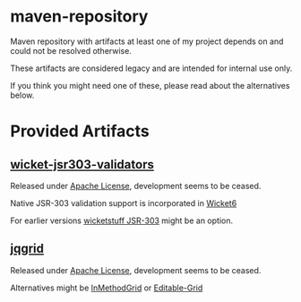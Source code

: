 maven-repository
================

Maven repository with artifacts at least one of my project depends on and could not be resolved otherwise.

These artifacts are considered legacy and are intended for internal use only.

If you think you might need one of these, please read about the alternatives below.

# Provided Artifacts

## [wicket-jsr303-validators](https://code.google.com/p/wicket-jsr303-validators/)

Released under [Apache License](http://www.apache.org/licenses/LICENSE-2.0), development seems to be ceased.

Native JSR-303 validation support is incorporated in [Wicket6](http://www.wicket-library.com/wicket-examples-6.0.x/bean-validation)

For earlier versions [wicketstuff JSR-303](https://github.com/wicketstuff/core/wiki/JSR303) might be an option.

## [jqgrid](https://code.google.com/p/wiquery-plugins/)

Released under [Apache License](http://www.apache.org/licenses/LICENSE-2.0), development seems to be ceased.

Alternatives might be [InMethodGrid](https://github.com/wicketstuff/core/wiki/InMethodGrid) or [Editable-Grid](https://github.com/wicketstuff/core/wiki/Editable-Grid) 
 
